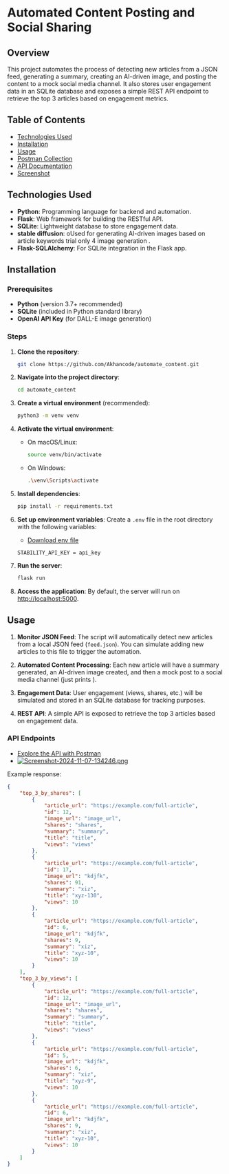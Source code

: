 # Automated Content Posting and Social Sharing

## Overview
This project automates the process of detecting new articles from a JSON feed, generating a summary, creating an AI-driven image, and posting the content to a mock social media channel. It also stores user engagement data in an SQLite database and exposes a simple REST API endpoint to retrieve the top 3 articles based on engagement metrics.

## Table of Contents
- [Technologies Used](#technologies-used)
- [Installation](#installation)
- [Usage](#usage)
- [Postman Collection](#postman-collection)
- [API Documentation](#api-documentation)
- [Screenshot](#screenshot)

## Technologies Used
- **Python**: Programming language for backend and automation.
- **Flask**: Web framework for building the RESTful API.
- **SQLite**: Lightweight database to store engagement data.
- **stable diffusion**: oUsed for generating AI-driven images based on article keywords trial only 4 image generation .
- **Flask-SQLAlchemy**: For SQLite integration in the Flask app.

## Installation

### Prerequisites
- **Python** (version 3.7+ recommended)
- **SQLite** (included in Python standard library)
- **OpenAI API Key** (for DALL-E image generation)

### Steps

1. **Clone the repository**:
    ```bash
    git clone https://github.com/Akhancode/automate_content.git
    ```

2. **Navigate into the project directory**:
    ```bash
    cd automate_content
    ```

3. **Create a virtual environment** (recommended):
    ```bash
    python3 -m venv venv
    ```

4. **Activate the virtual environment**:
    - On macOS/Linux:
      ```bash
      source venv/bin/activate
      ```
    - On Windows:
      ```bash
      .\venv\Scripts\activate
      ```

5. **Install dependencies**:
    ```bash
    pip install -r requirements.txt
    ```

6. **Set up environment variables**:
    Create a `.env` file in the root directory with the following variables:
   - [Download env file ](https://drive.google.com/file/d/1psB2vfGBG3EbTeljT3FtalMngTmg30ha/view?usp=sharing)
 
    ```plaintext
    STABILITY_API_KEY = api_key
    ```

8. **Run the server**:
    ```bash
    flask run
    ```

9. **Access the application**: By default, the server will run on [http://localhost:5000](http://localhost:5000).

## Usage

1. **Monitor JSON Feed**: The script will automatically detect new articles from a local JSON feed (`feed.json`). You can simulate adding new articles to this file to trigger the automation.

2. **Automated Content Processing**: Each new article will have a summary generated, an AI-driven image created, and then a mock post to a social media channel (just prints ).

3. **Engagement Data**: User engagement (views, shares, etc.) will be simulated and stored in an SQLite database for tracking purposes.

4. **REST API**: A simple API is exposed to retrieve the top 3 articles based on engagement data.

### API Endpoints

 - [Explore the API with Postman](https://www.postman.com/restless-moon-684338/workspace/lcx-assessment/collection/30275964-dbc92cec-9daf-41b7-894c-377117887a20?action=share&creator=30275964)
 - [![Screenshot-2024-11-07-134246.png](https://i.postimg.cc/fTGMMkL1/Screenshot-2024-11-07-134246.png)](https://postimg.cc/PPQg4X1M)
  
Example response:
```json
{
    "top_3_by_shares": [
        {
            "article_url": "https://example.com/full-article",
            "id": 12,
            "image_url": "image_url",
            "shares": "shares",
            "summary": "summary",
            "title": "title",
            "views": "views"
        },
        {
            "article_url": "https://example.com/full-article",
            "id": 17,
            "image_url": "kdjfk",
            "shares": 91,
            "summary": "xiz",
            "title": "xyz-130",
            "views": 10
        },
        {
            "article_url": "https://example.com/full-article",
            "id": 6,
            "image_url": "kdjfk",
            "shares": 9,
            "summary": "xiz",
            "title": "xyz-10",
            "views": 10
        }
    ],
    "top_3_by_views": [
        {
            "article_url": "https://example.com/full-article",
            "id": 12,
            "image_url": "image_url",
            "shares": "shares",
            "summary": "summary",
            "title": "title",
            "views": "views"
        },
        {
            "article_url": "https://example.com/full-article",
            "id": 5,
            "image_url": "kdjfk",
            "shares": 6,
            "summary": "xiz",
            "title": "xyz-9",
            "views": 10
        },
        {
            "article_url": "https://example.com/full-article",
            "id": 6,
            "image_url": "kdjfk",
            "shares": 9,
            "summary": "xiz",
            "title": "xyz-10",
            "views": 10
        }
    ]
}
